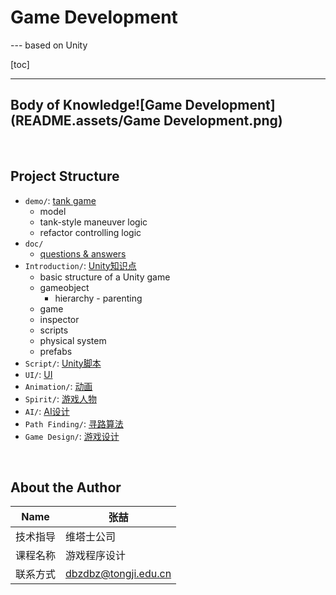 # Game Development

--- based on Unity

[toc]

------

## Body of Knowledge![Game Development](README.assets/Game Development.png)

<br/>

## Project Structure

- `demo/`: [tank game](https://github.com/doubleZ0108/Game-Development-based-on-Unity/tree/master/demo/TankGame)
  - model
  - tank-style maneuver logic
  - refactor controlling logic
- `doc/`
  - [questions & answers](https://github.com/doubleZ0108/Game-Development-based-on-Unity/blob/master/doc/QA.md)
- `Introduction/`: [Unity知识点](https://github.com/doubleZ0108/Game-Development-based-on-Unity/blob/master/Introduction/README.md)
  - basic structure of a Unity game
  - gameobject
    - hierarchy - parenting
  - game
  - inspector
  - scripts
  - physical system
  - prefabs
- `Script/`: [Unity脚本](https://github.com/doubleZ0108/Game-Development-based-on-Unity/blob/master/Script/README.md)
- `UI/`: [UI](https://github.com/doubleZ0108/Game-Development-based-on-Unity/blob/master/UI/README.md)
- `Animation/`: [动画](https://github.com/doubleZ0108/Game-Development-based-on-Unity/tree/master/Animation)
- `Spirit/`: [游戏人物](https://github.com/doubleZ0108/Game-Development-based-on-Unity/tree/master/Spirit)
- `AI/`: [AI设计](https://github.com/doubleZ0108/Game-Development-based-on-Unity/blob/master/AI/README.md)
- `Path Finding/`: [寻路算法](https://github.com/doubleZ0108/Game-Development-based-on-Unity/blob/master/Path%20Finding/README.md)
- `Game Design/`: [游戏设计](https://github.com/doubleZ0108/Game-Development-based-on-Unity/blob/master/Game%20Design/README.md)

<br/>

## About the Author

| Name     | 张喆                                                |
| -------- | --------------------------------------------------- |
| 技术指导 | 维塔士公司                                          |
| 课程名称 | 游戏程序设计                                        |
| 联系方式 | [dbzdbz@tongji.edu.cn](mailto:dbzdbz@tongji.edu.cn) |





